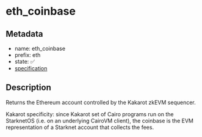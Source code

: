 # eth_coinbase

## Metadata

- name: eth_coinbase
- prefix: eth
- state: ✅
- [specification](https://github.com/ethereum/execution-apis/blob/6709c2a795b707202e93c4f2867fa0bf2640a84f/src/eth/client.yaml#L15)

## Description

Returns the Ethereum account controlled by the Kakarot zkEVM sequencer.

Kakarot specificity: since Kakarot set of Cairo programs run on the StarknetOS
(i.e. on an underlying CairoVM client), the coinbase is the EVM representation
of a Starknet account that collects the fees.
